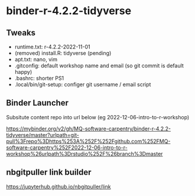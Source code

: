# binder-r-4.2.2-tidyverse

## Tweaks

- runtime.txt: r-4.2.2-2022-11-01
- (removed) install.R: tidyverse (pending)
- apt.txt: nano, vim
- .gitconfig: default workshop name and email (so git commit is default happy)
- .bashrc: shorter PS1
- .local/bin/git-setup: configer git username / email script


## Binder Launcher

Subsitute content repo into url below (eg 2022-12-06-intro-to-r-workshop)

https://mybinder.org/v2/gh/MQ-software-carpentry/binder-r-4.2.2-tidyverse/master?urlpath=git-pull%3Frepo%3Dhttps%253A%252F%252Fgithub.com%252FMQ-software-carpentry%252F2022-12-06-intro-to-r-workshop%26urlpath%3Drstudio%252F%26branch%3Dmaster


## nbgitpuller link builder

https://jupyterhub.github.io/nbgitpuller/link
